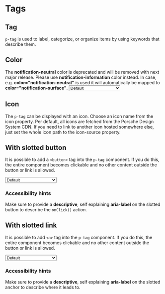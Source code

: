# Tags

<TableOfContents></TableOfContents>

## Tag

`p-tag` is used to label, categorize, or organize items by using keywords that describe them.

## Color

<p-inline-notification heading="Important note" state="error" persistent="true">
  The <b>notification-neutral</b> color is deprecated and will be removed with next major release.
  Please use <b>notification-information</b> color instead.
  In case, e.g. <b>color="notification-neutral"</b> is used it will automatically be mapped to <b>color="notification-surface"</b>.
</p-inline-notification>

<Playground :markup="colorMarkup" :config="{ ...config, colorScheme: backgroundColor }">
  <select v-model="backgroundColor" aria-label="Select background color">
    <option disabled>Select background color</option>
    <option value="default">Default</option>
    <option value="surface">Surface</option>
  </select>
</Playground>

## Icon

The `p-tag` can be displayed with an icon. Choose an icon name from the icon property. Per default, all icons are
fetched from the Porsche Design System CDN. If you need to link to another icon hosted somewhere else, just set the
whole icon path to the icon-source property.

<Playground :markup="icon" :config="config"></Playground>

## With slotted button

It is possible to add a `<button>` tag into the `p-tag` component. If you do this, the entire component becomes
clickable and no other content outside the button or link is allowed.

<Playground :markup="buttonMarkup" :config="{ ...config, colorScheme: backgroundColor }">
  <select v-model="backgroundColor" aria-label="Select background color">
    <option disabled>Select background color</option>
    <option value="default">Default</option>
    <option value="surface">Surface</option>
  </select>
</Playground>

### <A11yIcon></A11yIcon> Accessibility hints

Make sure to provide a **descriptive**, self explaining **aria-label** on the slotted button to describe the `onClick()`
action.

<Playground :markup="buttonAccessibility"></Playground>

## With slotted link

It is possible to add `<a>` tag into the `p-tag` component. If you do this, the entire component becomes clickable and
no other content outside the button or link is allowed.

<Playground :markup="linkMarkup" :config="{ ...config, colorScheme: backgroundColor }">
  <select v-model="backgroundColor" aria-label="Select background color">
    <option disabled>Select background color</option>
    <option value="default">Default</option>
    <option value="surface">Surface</option>
  </select>
</Playground>

### <A11yIcon></A11yIcon> Accessibility hints

Make sure to provide a **descriptive**, self explaining **aria-label** on the slotted anchor to describe where it leads
to.

<Playground :markup="linkAccessibility"></Playground>

<script lang="ts">
import Vue from 'vue';
import Component from 'vue-class-component'; 
import { TAG_COLORS } from './tag-utils'; 

@Component
export default class Code extends Vue {
  config = { themeable: true, spacing: 'inline' };
  backgroundColor = 'default';

  get colorMarkup(){
    return TAG_COLORS.map((color) => `<p-tag color="${color}">Color ${color}</p-tag>`).join('\n');
  };

  icon = `<p-tag icon="car">Some label</p-tag> 
<p-tag icon-source="${require('../../assets/icon-custom-kaixin.svg')}">Some label</p-tag>`;

  get buttonMarkup(){
    return TAG_COLORS.map((color, idx) => `<p-tag${idx === 0 ? ' icon="car"' : ''} color="${color}">
  <button type="button">Color ${color}</button>
</p-tag>`).join('\n');
  };

  get linkMarkup(){
    return TAG_COLORS.map((color, idx) => `<p-tag${idx === 0 ? ' icon="car"' : ''} color="${color}">
  <a href="https://www.porsche.com">Color ${color}</a>
</p-tag>`).join('\n');
  };

  buttonAccessibility = `<p-tag icon="car">
  <button type="button" aria-label="More information about used cars">Used cars</button>
</p-tag>`;

  linkAccessibility = `<p-tag icon="car">
  <a href="https://www.porsche.com" aria-label="More information about used cars">Used cars</a>
</p-tag>`;
}
</script>
